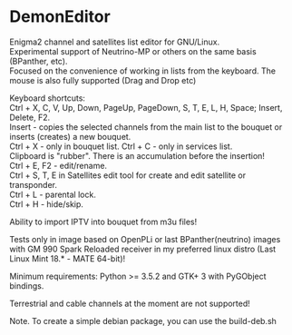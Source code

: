 # DemonEditor

Enigma2 channel and satellites list editor for GNU/Linux.                                                                          
Experimental support of Neutrino-MP or others on the same basis (BPanther, etc).                                                   
Focused on the convenience of working in lists from the keyboard. The mouse is also fully supported (Drag and Drop etc)

Keyboard shortcuts:                                                                                                                
Ctrl + X, C, V, Up, Down, PageUp, PageDown, S, T, E, L, H, Space; Insert, Delete, F2.                                              
Insert - copies the selected channels from the main list to the bouquet or inserts (creates) a new bouquet.                        
Ctrl + X - only in bouquet list. Ctrl + C - only in services list.                                                                 
Clipboard is "rubber". There is an accumulation before the insertion!                                                              
Ctrl + E, F2 - edit/rename.                                                                                                        
Ctrl + S, T, E in Satellites edit tool for create and edit satellite or transponder.                                               
Ctrl + L - parental lock.                                                                                                                                                                                                                    
Ctrl + H - hide/skip.                                                                                                              

Ability to import IPTV into bouquet from m3u files!

Tests only in image based on OpenPLi or last BPanther(neutrino) images with GM 990 Spark Reloaded receiver
in my preferred linux distro (Last Linux Mint 18.* - MATE 64-bit)!

Minimum requirements: Python >= 3.5.2 and GTK+ 3 with PyGObject bindings.

Terrestrial and cable channels at the moment are not supported!

Note. To create a simple debian package, you can use the build-deb.sh

